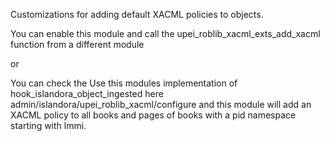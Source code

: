 Customizations for adding default XACML policies to objects.  

You can enable this module and call the upei_roblib_xacml_exts_add_xacml function from a different module

or 

You can check the Use this modules implementation of hook_islandora_object_ingested here admin/islandora/upei_roblib_xacml/configure and 
this module will add an XACML policy to all books and pages of books with a pid namespace starting with lmmi.